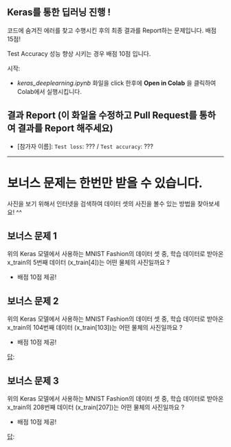 ## Keras를 통한 딥러닝 진행 !

코드에 숨겨진 에러를 찾고 수행시킨 후의 최종 결과를 Report하는 문제입니다.
배점 15점!

Test Accuracy 성능 향상 시키는 경우 배점 10점 입니다.

시작:
  - *keras_deeplearning.ipynb* 화일을 click 한후에 **Open in Colab** 을 클릭하여 Colab에서 실행시킵니다.
  

## 결과 Report (이 화일을 수정하고 Pull Request를 통하여 결과를 Report 해주세요)
  - [참가자 이름]: ```Test loss```: ???  / ```Test accuracy```: ???


*  *  *
# 보너스 문제는 한번만 받을 수 있습니다.
사진을 보기 위해서 인터넷을 검색하여 데이터 셋의 사진을 볼수 있는 방법을 찾아보세요! ^^

## 보너스 문제 1
위의 Keras 모델에서 사용하는 MNIST Fashion의 데이터 셋 중, 학습 데이터로 받아온 x_train의 5번째 데이터 (x_train[4])는 어떤 물체의 사진일까요 ?

   - 배점 10점 제공!

[답]: automobile(자동차)

## 보너스 문제 2
위의 Keras 모델에서 사용하는 MNIST Fashion의 데이터 셋 중, 학습 데이터로 받아온 x_train의 104번째 데이터 (x_train[103])는 어떤 물체의 사진일까요 ?

   - 배점 10점 제공!

[답]:

## 보너스 문제 3
위의 Keras 모델에서 사용하는 MNIST Fashion의 데이터 셋 중, 학습 데이터로 받아온 x_train의 208번째 데이터 (x_train[207])는 어떤 물체의 사진일까요 ?

   - 배점 10점 제공!

[답]:
